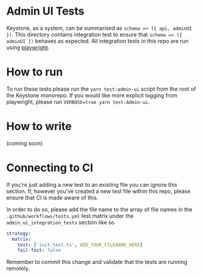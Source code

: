 # Admin UI Tests

Keystone, as a system, can be summarised as `schema => ({ api, adminUI })`.
This directory contains integration test to ensure that `schema => ({ adminUI })` behaves as expected.
All integration tests in this repo are run using [playwright](https://playwright.dev/).

# How to run

To run these tests please run the `yarn test:admin-ui` script from the root of the Keystone monorepo.
If you would like more explicit logging from playwright, please run `VERBOSE=true yarn test:Admin-ui`.

# How to write

(coming soon)

# Connecting to CI

If you're just adding a new test to an existing file you can ignore this section.
If, however you've created a new test file within this repo, please ensure that CI is made aware of this.

In order to do so, please add the file name to the array of file names in the `.github/workflows/tests.yml` test matrix under the `admin_ui_integration_tests` section like so

```yml
strategy:
  matrix:
    test: ['init.test.ts', ADD_YOUR_FILENAME_HERE]
    fail-fast: false
```

Remember to commit this change and validate that the tests are running remotely.
